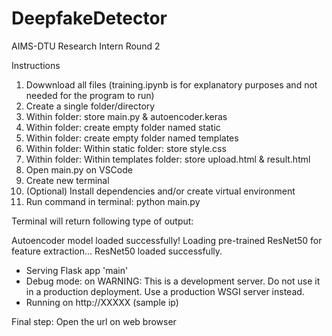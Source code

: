 # DeepfakeDetector

AIMS-DTU Research Intern Round 2

Instructions

1. Dowwnload all files (training.ipynb is for explanatory purposes and not needed for the program to run)
2. Create a single folder/directory
3. Within folder: store main.py & autoencoder.keras
4. Within folder: create empty folder named static
5. Within folder: create empty folder named templates
6. Within folder: Within static folder: store style.css
7. Within folder: Within templates folder: store upload.html & result.html
8. Open main.py on VSCode
9. Create new terminal
10. (Optional) Install dependencies and/or create virtual environment
11. Run command in terminal: python main.py

Terminal will return following type of output:

Autoencoder model loaded successfully!
Loading pre-trained ResNet50 for feature extraction...
ResNet50 loaded successfully.
 * Serving Flask app 'main'
 * Debug mode: on
WARNING: This is a development server. Do not use it in a production deployment. Use a production WSGI server instead.
 * Running on http://XXXXX (sample ip)

Final step: Open the url on web browser
